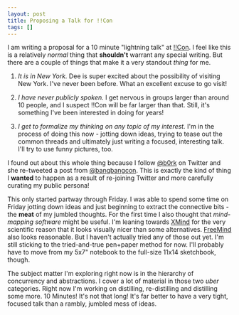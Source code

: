 ```yaml
---
layout: post
title: Proposing a Talk for !!Con
tags: []
---
```


I am writing a proposal for a 10 minute "lightning talk" at [!!Con](http://bangbangcon.com/).
I feel like this is a relatively _normal_ thing that **shouldn't** warrant any special writing.
But there are a couple of things that make it a very standout _thing_ for me.

1. *It is in New York.*
Dee is super excited about the possibility of visiting New York.  I've never been before.  What an excellent excuse to go visit!

2. *I have never publicly spoken.*
I get nervous in groups larger than around 10 people, and I suspect !!Con will be far larger than that.  Still, it's something
I've been interested in doing for years!

3. *I get to formalize my thinking on any topic of my interest.*
I'm in the process of doing this now - jotting down ideas, trying to tease out the common threads and ultimately just
writing a focused, interesting talk.  I'll try to use funny pictures, too.

I found out about this whole thing because I follow [@b0rk](https://twitter.com/b0rk) on Twitter and she re-tweeted a post from [@bangbangcon](https://twitter.com/bangbangcon).
This is exactly the kind of thing I **wanted** to happen as a result of re-joining Twitter and more carefully curating my
public persona!

This only started partway through Friday.  I was able to spend some time on Friday jotting down ideas and just beginning to
extract the connective bits - the **meat** of my jumbled thoughts.  For the first time I also thought that *mind-mapping software*
might be useful.  I'm leaning towards [XMind](http://www.xmind.net/) for the very scientific reason that it looks visually
nicer than some alternatives.  [FreeMind](http://freemind.sourceforge.net/wiki/index.php/Main_Page#Screenshots) also looks
reasonable.  But I haven't actually tried any of those out yet.  I'm still sticking to the tried-and-true pen+paper method for now.
I'll probably have to move from my 5x7" notebook to the full-size 11x14 sketchbook, though.

The subject matter I'm exploring right now is in the hierarchy of concurrency and abstractions.  I cover a lot of material in those
two *uber* categories.  Right now I'm working on distilling, re-distilling and distilling some more.  10 Minutes!  It's not that
long!  It's far better to have a very tight, focused talk than a rambly, jumbled mess of ideas.
